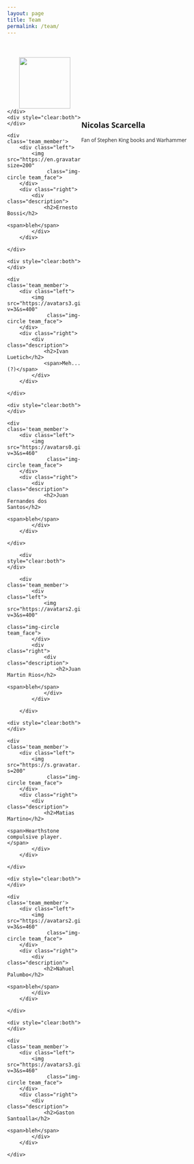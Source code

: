 ```yaml
---
layout: page
title: Team
permalink: /team/
---
```


<style>
    .team_member {
        width: 100%;
        margin-top: 50px;
    }

    .team_member .left {
        float: left;
        width: 35%;
        padding-right: 10px;
    }

    .team_member .left img {
        display: block;
        margin: 0 auto;
    }

    .team_member .right img {

    }

    .team_member .right {
        float: right;
        padding-right: 3px;
        width: 65%;
    }

    .team_face {
        margin-bottom: 10px;
        width: 120px;
    }

    .description {
        font-family: "Open Sans", Arial;
        font-size: 12px;
        text-align: left;
    }

</style>


<div class='team'>
    <div class='team_member'>
        <div class="left">
            <img src="https://lh3.googleusercontent.com/--Ihegwo2biU/VE3SP4IeDLI/AAAAAAAAAcA/wNPP0AfryEA/s200/_MG_2426.jpg"
                 class="img-circle team_face">
        </div>
        <div class="right">
            <div class="description">
                <h2>Nicolas Scarcella</h2>
                <span>Fan of Stephen King books and Warhammer</span>
            </div>
        </div>

    </div>
    <div style="clear:both"></div>

    <div class='team_member'>
        <div class="left">
            <img src="https://en.gravatar.com/userimage/17179339/50e760920f19b70771924cfe73b17d26.jpg?size=200"
                 class="img-circle team_face">
        </div>
        <div class="right">
            <div class="description">
                <h2>Ernesto Bossi</h2>
                <span>bleh</span>
            </div>
        </div>

    </div>

    <div style="clear:both"></div>

    <div class='team_member'>
        <div class="left">
            <img src="https://avatars3.githubusercontent.com/u/7143327?v=3&s=400"
                 class="img-circle team_face">
        </div>
        <div class="right">
            <div class="description">
                <h2>Ivan Luetich</h2>
                <span>Meh...(?)</span>
            </div>
        </div>

    </div>

    <div style="clear:both"></div>

    <div class='team_member'>
        <div class="left">
            <img src="https://avatars0.githubusercontent.com/u/11432672?v=3&s=460"
                 class="img-circle team_face">
        </div>
        <div class="right">
            <div class="description">
                <h2>Juan Fernandes dos Santos</h2>
                <span>bleh</span>
            </div>
        </div>

    </div>
    
        <div style="clear:both"></div>
    
        <div class='team_member'>
            <div class="left">
                <img src="https://avatars2.githubusercontent.com/u/11356439?v=3&s=400"
                     class="img-circle team_face">
            </div>
            <div class="right">
                <div class="description">
                    <h2>Juan Martin Rios</h2>
                    <span>bleh</span>
                </div>
            </div>
    
        </div>

    <div style="clear:both"></div>

    <div class='team_member'>
        <div class="left">
            <img src="https://s.gravatar.com/avatar/c861ba355bcbff7b8aa8576bff316438?s=200"
                 class="img-circle team_face">
        </div>
        <div class="right">
            <div class="description">
                <h2>Matias Martino</h2>
                <span>Hearthstone compulsive player.</span>
            </div>
        </div>

    </div>

    <div style="clear:both"></div>

    <div class='team_member'>
        <div class="left">
            <img src="https://avatars2.githubusercontent.com/u/4098184?v=3&s=460"
                 class="img-circle team_face">
        </div>
        <div class="right">
            <div class="description">
                <h2>Nahuel Palumbo</h2>
                <span>bleh</span>
            </div>
        </div>

    </div>

    <div style="clear:both"></div>

    <div class='team_member'>
        <div class="left">
            <img src="https://avatars3.githubusercontent.com/u/11724540?v=3&s=460"
                 class="img-circle team_face">
        </div>
        <div class="right">
            <div class="description">
                <h2>Gaston Santoalla</h2>
                <span>bleh</span>
            </div>
        </div>

    </div>

</div>

